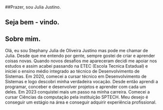 ##Prazer, sou Julia Justino.
##  Seja bem - vindo.
## Sobre mim.

Olá, eu sou Stephany Julia de Oliveira Justino mas pode me chamar de Julia. Desde que me entendo por gente, sempre gostei de criar e aprender coisas novas. Quando novos desafios me apareceram decidi me apoiar nos estudos e assim acabei passando na ETEC (Escola Tecnica Estadual) e iniciei o ensino médio integrado ao técnico de Desenvolvimento de Sistemas.
Em 2020, comecei a cursar técnico em Desenvolvimento de Sistemas e logo descobri minha verdadeira vocação. Desde então aprendi a programar, conceber e desenvolver projetos e aprender com cada um deles.
Em 2023 conquistei mais um passo na minha carreira. Comecei a cursar Ciências da computação pela instituição SPTECH.
Meu desejo é conseguir um estágio na área e conseguir adquirir experiência profissional.


